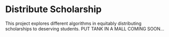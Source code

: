 # Distribute Scholarship

This project explores different algorithms in equitably distributing scholarships to deserving students.
PUT TANK IN A MALL
COMING SOON...
